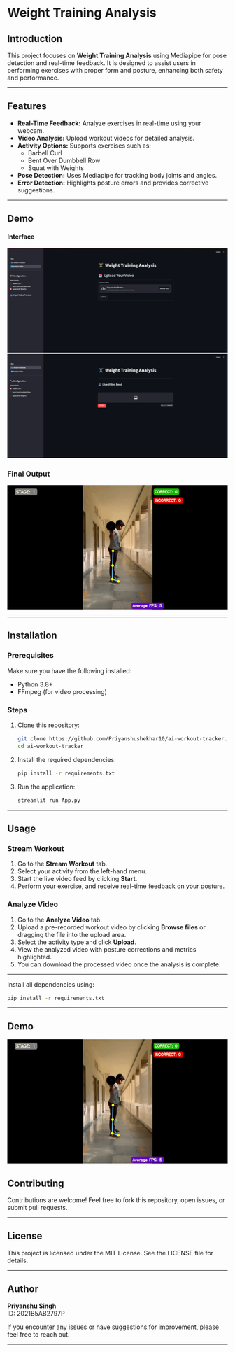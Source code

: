 # Weight Training Analysis

## Introduction

This project focuses on **Weight Training Analysis** using Mediapipe for pose detection and real-time feedback. It is designed to assist users in performing exercises with proper form and posture, enhancing both safety and performance.

---

## Features

- **Real-Time Feedback:** Analyze exercises in real-time using your webcam.
- **Video Analysis:** Upload workout videos for detailed analysis.
- **Activity Options:** Supports exercises such as:
  - Barbell Curl
  - Bent Over Dumbbell Row
  - Squat with Weights
- **Pose Detection:** Uses Mediapipe for tracking body joints and angles.
- **Error Detection:** Highlights posture errors and provides corrective suggestions.

---

## Demo

#### Interface

![Image](image1.png)
![Image](image.png)

### Final Output

![Final Output Demo](final_output.gif)

---

## Installation

### Prerequisites

Make sure you have the following installed:

- Python 3.8+
- FFmpeg (for video processing)

### Steps

1. Clone this repository:

   ```bash
   git clone https://github.com/Priyanshushekhar10/ai-workout-tracker.git
   cd ai-workout-tracker
   ```

2. Install the required dependencies:

   ```bash
   pip install -r requirements.txt
   ```

3. Run the application:
   ```bash
   streamlit run App.py
   ```

---

## Usage

### Stream Workout

1. Go to the **Stream Workout** tab.
2. Select your activity from the left-hand menu.
3. Start the live video feed by clicking **Start**.
4. Perform your exercise, and receive real-time feedback on your posture.

### Analyze Video

1. Go to the **Analyze Video** tab.
2. Upload a pre-recorded workout video by clicking **Browse files** or dragging the file into the upload area.
3. Select the activity type and click **Upload**.
4. View the analyzed video with posture corrections and metrics highlighted.
5. You can download the processed video once the analysis is complete.

---

Install all dependencies using:

```bash
pip install -r requirements.txt
```

---

## Demo

![Final Output Demo](final_output.gif)

## Contributing

Contributions are welcome! Feel free to fork this repository, open issues, or submit pull requests.

---

## License

This project is licensed under the MIT License. See the LICENSE file for details.

---

## Author

**Priyanshu Singh**  
ID: 2021B5AB2797P

If you encounter any issues or have suggestions for improvement, please feel free to reach out.

---
